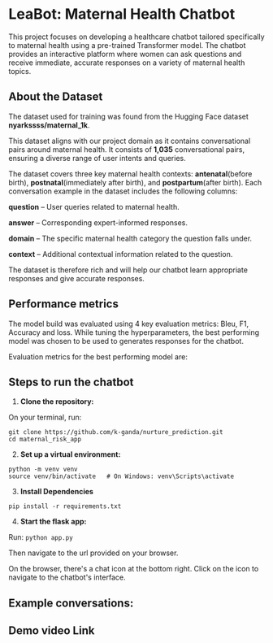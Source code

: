 # LeaBot: Maternal Health Chatbot

This project focuses on developing a healthcare chatbot tailored specifically to maternal health using a pre-trained Transformer model. The chatbot provides an interactive platform where women can ask questions and receive immediate, accurate responses on a variety of maternal health topics. 

## About the Dataset

The dataset used for training was found from the Hugging Face dataset **nyarkssss/maternal_1k**.

This dataset aligns with our project domain as it contains conversational pairs around maternal health. It consists of **1,035** conversational pairs, ensuring a diverse range of user intents and queries.

The dataset covers three key maternal health contexts: **antenatal**(before birth), **postnatal**(immediately after birth), and **postpartum**(after birth). Each conversation example in the dataset includes the following columns:

**question** – User queries related to maternal health.

**answer** – Corresponding expert-informed responses.

**domain** – The specific maternal health category the question falls under.

**context** – Additional contextual information related to the question.

The dataset is therefore rich and will help our chatbot learn appropriate responses and give accurate responses. 

## Performance metrics

The model build was evaluated using 4 key evaluation metrics: Bleu, F1, Accuracy and loss. While tuning the hyperparameters, the best performing model was chosen to be used to generates responses for the chatbot.

Evaluation metrics for the best performing model are: 






## Steps to run the chatbot

1. **Clone the repository:**

On your terminal, run:

```
git clone https://github.com/k-ganda/nurture_prediction.git
cd maternal_risk_app
```

2. **Set up a virtual environment:**

```
python -m venv venv
source venv/bin/activate   # On Windows: venv\Scripts\activate
```

3. **Install Dependencies**

`pip install -r requirements.txt`

4. **Start the flask app:**

Run: `python app.py`

Then navigate to the url provided on your browser.

On the browser, there's a chat icon at the bottom right. Click on the icon to navigate to the chatbot's interface. 

## Example conversations:





## Demo video Link




